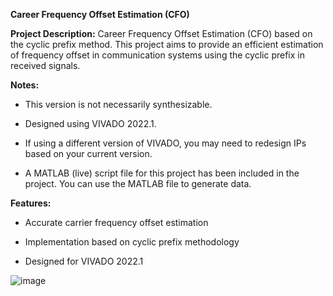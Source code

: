 **Career Frequency Offset Estimation (CFO)**

**Project Description:**
Career Frequency Offset Estimation (CFO) based on the cyclic prefix method. This project aims to provide an efficient estimation of frequency offset in communication systems using the cyclic prefix in received signals.



**Notes:**

- This version is not necessarily synthesizable.

- Designed using VIVADO 2022.1.

- If using a different version of VIVADO, you may need to redesign IPs based on your current version.

- A MATLAB (live) script file for this project has been included in the project. You can use the MATLAB file to generate data.

**Features:**
- Accurate carrier frequency offset estimation

- Implementation based on cyclic prefix methodology

- Designed for VIVADO 2022.1




![image](https://github.com/user-attachments/assets/84e3e178-b6a0-4a38-a231-6b4ed70f3974)
